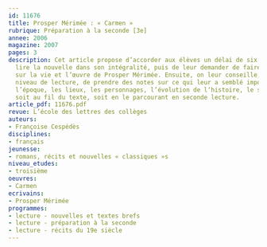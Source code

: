 ```yaml
---
id: 11676
title: Prosper Mérimée : « Carmen »
rubrique: Préparation à la seconde [3e]
annee: 2006
magazine: 2007
pages: 3
description: Cet article propose d’accorder aux élèves un délai de six semaines pour
  lire la nouvelle dans son intégralité, puis de leur demander de faire une recherche
  sur la vie et l’œuvre de Prosper Mérimée. Ensuite, on leur conseille, selon leur
  niveau de lecture, de prendre des notes sur ce qui leur a semblé important concernant
  l’époque, les lieux, les personnages, l’évolution de l‘histoire, le style de l’auteur,
  soit au fil du texte, soit en le parcourant en seconde lecture.
article_pdf: 11676.pdf
revue: L’école des lettres des collèges
auteurs:
- Françoise Cespédès
disciplines:
- français
jeunesse:
- romans, récits et nouvelles « classiques »s
niveau_etudes:
- troisième
oeuvres:
- Carmen
ecrivains:
- Prosper Mérimée
programmes:
- lecture - nouvelles et textes brefs
- lecture - préparation à la seconde
- lecture - récits du 19e siècle
---
```

